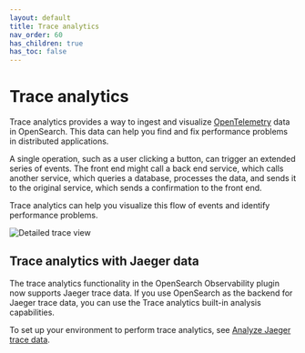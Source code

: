 ```yaml
---
layout: default
title: Trace analytics
nav_order: 60
has_children: true
has_toc: false
---
```


# Trace analytics

Trace analytics provides a way to ingest and visualize [OpenTelemetry](https://opentelemetry.io/) data in OpenSearch. This data can help you find and fix performance problems in distributed applications.

A single operation, such as a user clicking a button, can trigger an extended series of events. The front end might call a back end service, which calls another service, which queries a database, processes the data, and sends it to the original service, which sends a confirmation to the front end.

Trace analytics can help you visualize this flow of events and identify performance problems.

![Detailed trace view]({{site.url}}{{site.baseurl}}/images/ta-trace.png)

## Trace analytics with Jaeger data

The trace analytics functionality in the OpenSearch Observability plugin now supports Jaeger trace data. If you use OpenSearch as the backend for Jaeger trace data, you can use the Trace analytics built-in analysis capabilities.

To set up your environment to perform trace analytics, see [Analyze Jaeger trace data]({{site.url}}{{site.baseurl}}/observability-plugin/trace/trace-analytics-jaeger/).
